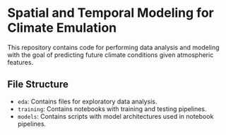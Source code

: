 # Spatial and Temporal Modeling for Climate Emulation

This repository contains code for performing data analysis and modeling with the goal of predicting future climate conditions given atmospheric features.

## File Structure

- `eda`: Contains files for exploratory data analysis.
- `training`: Contains notebooks with training and testing pipelines.
- `models`: Contains scripts with model architectures used in notebook pipelines.
